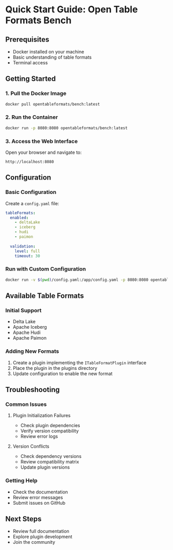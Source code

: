 # Quick Start Guide: Open Table Formats Bench

## Prerequisites
- Docker installed on your machine
- Basic understanding of table formats
- Terminal access

## Getting Started

### 1. Pull the Docker Image
```bash
docker pull opentableformats/bench:latest
```

### 2. Run the Container
```bash
docker run -p 8080:8080 opentableformats/bench:latest
```

### 3. Access the Web Interface
Open your browser and navigate to:
```
http://localhost:8080
```

## Configuration

### Basic Configuration
Create a `config.yaml` file:
```yaml
tableFormats:
  enabled:
    - deltaLake
    - iceberg
    - hudi
    - paimon
  
  validation:
    level: full
    timeout: 30
```

### Run with Custom Configuration
```bash
docker run -v $(pwd)/config.yaml:/app/config.yaml -p 8080:8080 opentableformats/bench:latest
```

## Available Table Formats

### Initial Support
- Delta Lake
- Apache Iceberg
- Apache Hudi
- Apache Paimon

### Adding New Formats
1. Create a plugin implementing the `ITableFormatPlugin` interface
2. Place the plugin in the plugins directory
3. Update configuration to enable the new format

## Troubleshooting

### Common Issues

1. Plugin Initialization Failures
   - Check plugin dependencies
   - Verify version compatibility
   - Review error logs

2. Version Conflicts
   - Check dependency versions
   - Review compatibility matrix
   - Update plugin versions

### Getting Help
- Check the documentation
- Review error messages
- Submit issues on GitHub

## Next Steps
- Review full documentation
- Explore plugin development
- Join the community